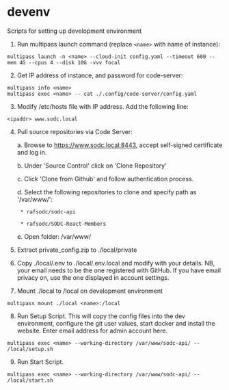 # devenv
Scripts for setting up development environment

1. Run multipass launch command (replace ```<name>``` with name of instance):
``` 
multipass launch -n <name> --cloud-init config.yaml --timeout 600 --mem 4G --cpus 4 --disk 10G -vvv focal
```

2. Get IP address of instance, and password for code-server:
```
multipass info <name>
multipass exec <name> -- cat ./.config/code-server/config.yaml 
```

3. Modify /etc/hosts file with IP address.  Add the following line:
```
<ipaddr> www.sodc.local
``` 

4. Pull source repositories via Code Server:
  
    a. Browse to https://www.sodc.local:8443, accept self-signed certificate and log in.

    b. Under 'Source Control' click on 'Clone Repository'

    c. Click 'Clone from Github' and follow authentication process.

    d. Select the following repositories to clone and specify path as '/var/www/':
    
        * rafsodc/sodc-api
        
        * rafsodc/SODC-React-Members

    e. Open folder: /var/www/

5. Extract private_config.zip to ./local/private

6. Copy ./local/.env to ./local/.env.local and modify with your details.  NB, your email needs to be the one registered with GitHub.  If you have email privacy on, use the one displayed in account settings.

7. Mount ./local to /local on development environment
```
multipass mount ./local <name>:/local
```

8. Run Setup Script.  This will copy the config files into the dev environment, configure the git user values, start docker and install the website. Enter email address for admin account here.
```
multipass exec <name> --working-directory /var/www/sodc-api/ -- /local/setup.sh 
```

9.  Run Start Script.
```
multipass exec <name> --working-directory /var/www/sodc-api/ -- /local/start.sh 
```
